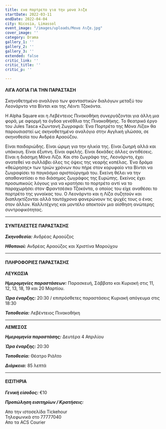 ```yaml
---
title: ενα πορτρετο για την μονα λιζα
startDate: 2022-03-11
endDate: 2022-04-04
city: Nicosia, Limassol
event_image: "/images/uploads/Μονα Λιζα.jpg"
cover_image: ''
category: Drama
gallery_1: ''
gallery_2: ''
gallery_3: ''
extended: false
critic_link: ''
critic_title: ''
critic_p: ''

---
```

#### ΛΙΓΑ ΛΟΓΙΑ ΓΙΑ ΤΗΝ ΠΑΡΑΣΤΑΣΗ

Σκηνοθετημένο αναλόγιο των φανταστικών διαλόγων μεταξύ του Λεονάρντο ντα Βίντσι και της Λέιντι Τζοκόντα.

Η Alpha Square και η Λεβέντειος Πινακοθήκη συνεργάζονται για άλλη μια φορά, με αφορμή τα όγδοα γενέθλια της Πινακοθήκης. Το θεατρικό έργο του Jules Tasca «Ζωντανή Ζωγραφιά: Ένα Πορτρέτο της Μόνα Λίζα» θα παρουσιαστεί ως σκηνοθετημένο αναλόγιο στην Αγγλική γλώσσα, σε σκηνοθεσία του Ανδρέα Αραούζου.

Είναι παιδαριώδης. Είναι ώριμη για την ηλικία της. Είναι ζωηρή αλλά και υπάκουη. Είναι έξυπνη. Είναι αφελής. Είναι δεκάδες άλλες αντιθέσεις. Είναι η διάσημη Μόνα Λίζα. Και στο ζωγράφο της, Λεονάρντο, έχει ανατεθεί να συλλάβει όλες τις όψεις της νεαρής κοπέλας. Ένα δράμα «θεώρησης» των τριών χρόνων που πήρε στον κορυφαίο ντα Βίντσι να ζωγραφίσει το παγκόσμιο αριστούργημά του. Εκείνη θέλει να την απαθανατίσει ο πιο διάσημος ζωγράφος της Ευρώπης. Εκείνος έχει προσωπικούς λόγους για να κρατήσει το πορτρέτο αντί να το παραχωρήσει στον Φραντσέσκο Τζοκόντα, ο οποίος του είχε αναθέσει το πορτρέτο της γυναίκας του. Ο Λεονάρντο και η Λίζα συζητούν και διαπληκτίζονται αλλά ταυτόχρονα φανερώνουν τις ψυχές τους ο ένας στον άλλον. Καλλιτέχνης και μοντέλο αποκτούν μια αίσθηση ανώτερης συντροφικότητας.

***

#### ΣΥΝΤΕΛΕΣΤΕΣ ΠΑΡΑΣΤΑΣΗΣ

**_Σκηνοθεσία:_** Ανδρέας Αραούζος

**_Ηθοποιοί:_** Ανδρέας Αραούζος και Χριστίνα Μαρούχου

***

#### ΠΛΗΡΟΦΟΡΙΕΣ ΠΑΡΑΣΤΑΣΗΣ

**ΛΕΥΚΩΣΙΑ**

**_Ημερομηνίες παραστάσεων:_** Παρασκευή, Σάββατο και Κυριακή στις 11, 12, 13, 18, 19 και 20 Μαρτίου.

**_Ώρα έναρξης:_** 20:30 / επιπρόσθετες παραστάσεις Κυριακή απόγευμα στις 18:30

**_Τοποθεσία:_** Λεβέντειος Πινακοθήκη

***

**ΛΕΜΕΣΟΣ**

**_Ημερομηνία παραστάσης:_** Δευτέρα 4 Απριλίου

**_Ώρα έναρξης:_** 20:30

**_Τοποθεσία:_** Θέατρο Ριάλτο

**_Διάρκεια:_** 85 λεπτά

***

#### ΕΙΣΙΤΗΡΙΑ

**_Γενική είσοδος:_** €10

**_Προπώληση εισιτηρίων / Κρατήσεις:_**

Απο την ιστοσελίδα Tickehour  
Τηλεφωνικά στο 77777040  
Απο τα ACS Courier